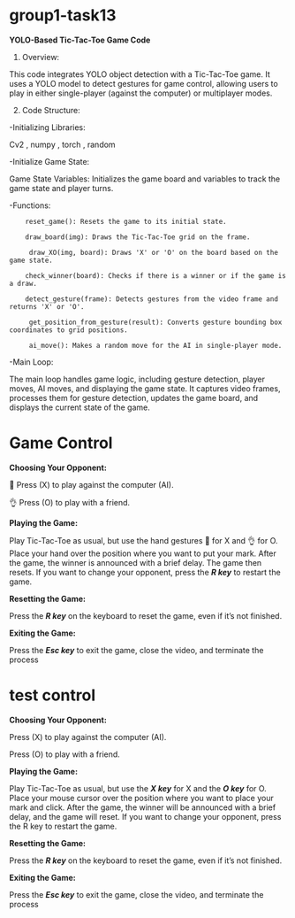 # group1-task13
**YOLO-Based Tic-Tac-Toe Game Code**

1. Overview:

This code integrates YOLO object detection with a Tic-Tac-Toe game. It uses a YOLO model to detect gestures for game control, allowing users to play in either single-player (against the computer) or multiplayer modes.

2. Code Structure:

-Initializing Libraries:

Cv2 , numpy , torch , random

-Initialize Game State:

Game State Variables: Initializes the game board and variables to track the game state and player turns.

-Functions: 

        reset_game(): Resets the game to its initial state.
        
        draw_board(img): Draws the Tic-Tac-Toe grid on the frame.
        
         draw_XO(img, board): Draws 'X' or 'O' on the board based on the game state.
         
        check_winner(board): Checks if there is a winner or if the game is a draw.
        
        detect_gesture(frame): Detects gestures from the video frame and returns 'X' or 'O'.
        
         get_position_from_gesture(result): Converts gesture bounding box coordinates to grid positions.
         
         ai_move(): Makes a random move for the AI in single-player mode.
         
-Main Loop:

The main loop handles game logic, including gesture detection, player moves, AI moves, and displaying the game state. It captures video frames, processes them for gesture detection, updates the game board, and displays the current state of the game.

# Game Control
**Choosing Your Opponent:**

 🤞 Press (X) to play against the computer (AI).
 
 👌 Press (O) to play with a friend.

**Playing the Game:**

 Play Tic-Tac-Toe as usual, but use the hand gestures 🤞 for X and 👌 for O. Place your hand over the position where you want to put your mark.
 After the game, the winner is announced with a brief delay. The game then resets. If you want to change your opponent, press the ***R key*** to restart the game.

**Resetting the Game:**

 Press the ***R key*** on the keyboard to reset the game, even if it’s not finished.

**Exiting the Game:** 
 
 Press the ***Esc key*** to exit the game, close the video, and terminate the process

# test control
**Choosing Your Opponent:**

 Press (X) to play against the computer (AI).
 
 Press (O) to play with a friend.

**Playing the Game:**

Play Tic-Tac-Toe as usual, but use the ***X key*** for X and the ***O key*** for O. Place your mouse cursor over the position where you want to place your mark and click. After the game, the winner will be announced with a brief delay, and the game will reset. If you want to change your opponent, press the R key to restart the game.

**Resetting the Game:**

 Press the ***R key*** on the keyboard to reset the game, even if it’s not finished.

**Exiting the Game:** 
 
 Press the ***Esc key*** to exit the game, close the video, and terminate the process

